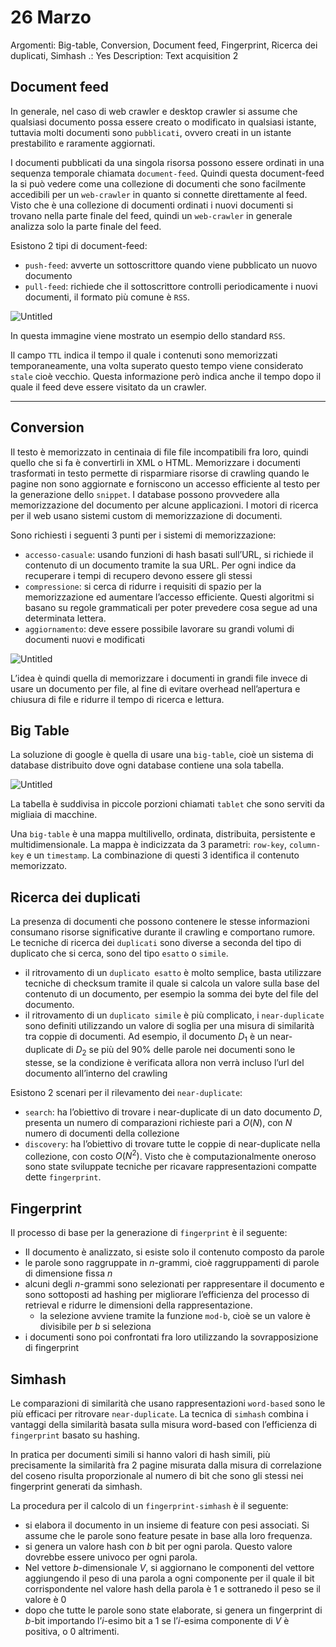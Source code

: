 # 26 Marzo

Argomenti: Big-table, Conversion, Document feed, Fingerprint, Ricerca dei duplicati, Simhash
.: Yes
Description: Text acquisition 2

## Document feed

In generale, nel caso di web crawler e desktop crawler si assume che qualsiasi documento possa essere creato o modificato in qualsiasi istante, tuttavia molti documenti sono `pubblicati`, ovvero creati in un istante prestabilito e raramente aggiornati.

I documenti pubblicati da una singola risorsa possono essere ordinati in una sequenza temporale chiamata `document-feed`. Quindi questa document-feed la si può vedere come una collezione di documenti che sono facilmente accedibili per un `web-crawler` in quanto si connette direttamente al feed. Visto che è una collezione di documenti ordinati i nuovi documenti si trovano nella parte finale del feed, quindi un `web-crawler` in generale analizza solo la parte finale del feed.

Esistono 2 tipi di document-feed:

- `push-feed`: avverte un sottoscrittore quando viene pubblicato un nuovo documento
- `pull-feed`: richiede che il sottoscrittore controlli periodicamente i nuovi documenti, il formato più comune è `RSS`.

![Untitled](SII26031.png)

In questa immagine viene mostrato un esempio dello standard `RSS`. 

Il campo `TTL` indica il tempo il quale i contenuti sono memorizzati temporaneamente, una volta superato questo tempo viene considerato `stale` cioè vecchio. Questa informazione però indica anche il tempo dopo il quale il feed deve essere visitato da un crawler.

---

## Conversion

Il testo è memorizzato in centinaia di file file incompatibili fra loro, quindi quello che si fa è convertirli in XML o HTML. Memorizzare i documenti trasformati in testo permette di risparmiare risorse di crawling quando le pagine non sono aggiornate e forniscono un accesso efficiente al testo per la generazione dello `snippet`. I database possono provvedere alla memorizzazione del documento per alcune applicazioni. I motori di ricerca per il web usano sistemi custom di memorizzazione di documenti. 

Sono richiesti i seguenti 3 punti per i sistemi di memorizzazione:

- `accesso-casuale`: usando funzioni di hash basati sull’URL, si richiede il contenuto di un documento tramite la sua URL. Per ogni indice da recuperare i tempi di recupero devono essere gli stessi
- `compressione`: si cerca di ridurre i requisiti di spazio per la memorizzazione ed aumentare l’accesso efficiente. Questi algoritmi si basano su regole grammaticali per poter prevedere cosa segue ad una determinata lettera.
- `aggiornamento`: deve essere possibile lavorare su grandi volumi di documenti nuovi e modificati

![Untitled](SII26032.png)

L’idea è quindi quella di memorizzare i documenti in grandi file invece di usare un documento per file, al fine di evitare overhead nell’apertura e chiusura di file e ridurre il tempo di ricerca e lettura.

## Big Table

La soluzione di google è quella di usare una `big-table`, cioè un sistema di database distribuito dove ogni database contiene una sola tabella.

![Untitled](SII26033.png)

La tabella è suddivisa in piccole porzioni chiamati `tablet` che sono serviti da migliaia di macchine.

Una `big-table` è una mappa multilivello, ordinata, distribuita, persistente e multidimensionale. La mappa è indicizzata da 3 parametri: `row-key`, `column-key` e un `timestamp`. La combinazione di questi 3 identifica il contenuto memorizzato.

## Ricerca dei duplicati

La presenza di documenti che possono contenere le stesse informazioni consumano risorse significative durante il crawling e comportano rumore. Le tecniche di ricerca dei `duplicati` sono diverse a seconda del tipo di duplicato che si cerca, sono del tipo `esatto` o `simile`.

- il ritrovamento di un `duplicato esatto` è molto semplice, basta utilizzare tecniche di checksum tramite il quale si calcola un valore sulla base del contenuto di un documento, per esempio la somma dei byte del file del documento.
- il ritrovamento di un `duplicato simile` è più complicato, i `near-duplicate` sono definiti utilizzando un valore di soglia per una misura di similarità tra coppie di documenti. Ad esempio, il documento $D_1$ è un near-duplicate di $D_2$ se più del 90% delle parole nei documenti sono le stesse,  se la condizione è verificata allora non verrà incluso l’url del documento all’interno del crawling

Esistono 2 scenari per il rilevamento dei `near-duplicate`:

- `search`: ha l’obiettivo di trovare i near-duplicate di un dato documento $D$, presenta un numero di comparazioni richieste pari a $O(N)$, con $N$ numero di documenti della collezione
- `discovery`: ha l’obiettivo di trovare tutte le coppie di near-duplicate nella collezione, con costo $O(N^2)$. Visto che è computazionalmente oneroso sono state sviluppate tecniche per ricavare rappresentazioni compatte dette `fingerprint`.

## Fingerprint

Il processo di base per la generazione di `fingerprint` è il seguente:

- Il documento è analizzato, si esiste solo il contenuto composto da parole
- le parole sono raggruppate in $n$-grammi, cioè raggruppamenti di parole di dimensione fissa $n$
- alcuni degli $n$-grammi sono selezionati per rappresentare il documento e sono sottoposti ad hashing per migliorare l’efficienza del processo di retrieval e ridurre le dimensioni della rappresentazione.
    - la selezione avviene tramite la funzione `mod-b`, cioè se un valore è divisibile per $b$ si seleziona
- i documenti sono poi confrontati fra loro utilizzando la sovrapposizione di fingerprint

## Simhash

Le comparazioni di similarità che usano rappresentazioni `word-based` sono le più efficaci per ritrovare `near-duplicate`. La tecnica di `simhash` combina i vantaggi della similarità basata sulla misura word-based con l’efficienza di `fingerprint` basato su hashing.

In pratica per documenti simili si hanno valori di hash simili, più precisamente la similarità fra 2 pagine misurata dalla misura di correlazione del coseno risulta proporzionale al numero di bit che sono gli stessi nei fingerprint generati da simhash.

La procedura per il calcolo di un `fingerprint-simhash` è il seguente:

- si elabora il documento in un insieme di feature con pesi associati. Si assume che le parole sono feature pesate in base alla loro frequenza.
- si genera un valore hash con $b$ bit per ogni parola. Questo valore dovrebbe essere univoco per ogni parola.
- Nel vettore $b$-dimensionale $V$, si aggiornano le componenti del vettore aggiungendo il peso di una parola a ogni componente per il quale il bit corrispondente nel valore hash della parola è 1 e sottranedo il peso se il valore è 0
- dopo che tutte le parole sono state elaborate, si genera un fingerprint di $b$-bit importando l’$i$-esimo bit a 1 se l’$i$-esima componente di $V$ è positiva, o 0 altrimenti.
